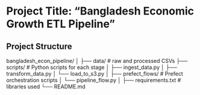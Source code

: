# Project Title: “Bangladesh Economic Growth ETL Pipeline”

## Project Structure
bangladesh_econ_pipeline/
│
├── data/                   # raw and processed CSVs
├── scripts/                # Python scripts for each stage
│   ├── ingest_data.py
│   ├── transform_data.py
│   └── load_to_s3.py
│
├── prefect_flows/         # Prefect orchestration scripts
│   └── pipeline_flow.py
│
├── requirements.txt       # libraries used
└── README.md

